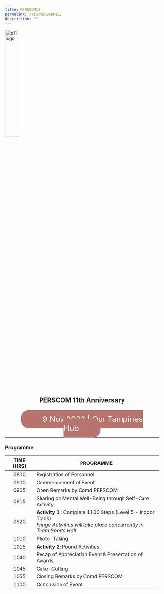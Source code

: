 ```yaml
---
title: PERSCOM11
permalink: /ais/PERSCOM11/
description: ""
---
```

<image src="/images/PERSCOM11_RSC/P11_LOGO.png" alt="p11 logo" style="width:30%" />

<center>
	<h2> PERSCOM 11th Anniversary </h2>
	<br>
	<span style="font-size:180%; border-radius:25px; color:#ffffff; background-color: #b6746c; padding:15px 70px"> 
		9 Nov 2022 | Our Tampines Hub
	</span>
</center>


<hr>


### Programme
| TIME (HRS) | PROGRAMME |
| :----------: | -------------- |
| 0800 | Registration of Personnel |
| 0900 | Commencement of Event |
| 0905 | Open Remarks by Comd PERSCOM |
| 0915 | Sharing on Mental Well-Being through Self-Care Activity |
| 0920 | **Activity 1** : Complete 1100 Steps (Level 5 - Indoor Track) <br> *Fringe Activities will take place concurrently in Team Sports Hall* |
| 1010 | Photo-Taking |
| 1015 | **Activity 2**: Pound Activities |
| 1040 | Recap of Appreciation Event & Presentation of Awards |
| 1045 | Cake-Cutting |
| 1055 | Closing Remarks by Comd PERSCOM |
| 1100 | Conclusion of Event |